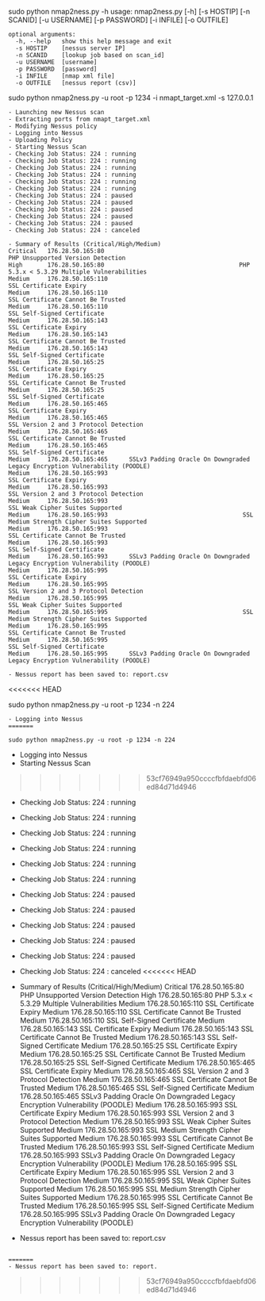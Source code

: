 sudo python nmap2ness.py -h
usage: nmap2ness.py [-h] [-s HOSTIP] [-n SCANID] [-u USERNAME] [-p PASSWORD]
                    [-i INFILE] [-o OUTFILE]
```
optional arguments:
  -h, --help   show this help message and exit
  -s HOSTIP    [nessus server IP]
  -n SCANID    [lookup job based on scan_id]
  -u USERNAME  [username]
  -p PASSWORD  [password]
  -i INFILE    [nmap xml file]
  -o OUTFILE   [nessus report (csv)]
```  
    
sudo python nmap2ness.py -u root -p 1234 -i nmapt_target.xml -s 127.0.0.1  
```
- Launching new Nessus scan
- Extracting ports from nmapt_target.xml
- Modifying Nessus policy
- Logging into Nessus
- Uploading Policy
- Starting Nessus Scan
- Checking Job Status: 224 : running
- Checking Job Status: 224 : running
- Checking Job Status: 224 : running
- Checking Job Status: 224 : running
- Checking Job Status: 224 : running
- Checking Job Status: 224 : running
- Checking Job Status: 224 : paused
- Checking Job Status: 224 : paused
- Checking Job Status: 224 : paused
- Checking Job Status: 224 : paused
- Checking Job Status: 224 : paused
- Checking Job Status: 224 : canceled

- Summary of Results (Critical/High/Medium)
Critical   176.28.50.165:80                                                PHP Unsupported Version Detection
High       176.28.50.165:80                                      PHP 5.3.x < 5.3.29 Multiple Vulnerabilities
Medium     176.28.50.165:110                                                           SSL Certificate Expiry
Medium     176.28.50.165:110                                                SSL Certificate Cannot Be Trusted
Medium     176.28.50.165:110                                                      SSL Self-Signed Certificate
Medium     176.28.50.165:143                                                           SSL Certificate Expiry
Medium     176.28.50.165:143                                                SSL Certificate Cannot Be Trusted
Medium     176.28.50.165:143                                                      SSL Self-Signed Certificate
Medium     176.28.50.165:25                                                           SSL Certificate Expiry
Medium     176.28.50.165:25                                                SSL Certificate Cannot Be Trusted
Medium     176.28.50.165:25                                                      SSL Self-Signed Certificate
Medium     176.28.50.165:465                                                           SSL Certificate Expiry
Medium     176.28.50.165:465                                           SSL Version 2 and 3 Protocol Detection
Medium     176.28.50.165:465                                                SSL Certificate Cannot Be Trusted
Medium     176.28.50.165:465                                                      SSL Self-Signed Certificate
Medium     176.28.50.165:465      SSLv3 Padding Oracle On Downgraded Legacy Encryption Vulnerability (POODLE)
Medium     176.28.50.165:993                                                           SSL Certificate Expiry
Medium     176.28.50.165:993                                           SSL Version 2 and 3 Protocol Detection
Medium     176.28.50.165:993                                                 SSL Weak Cipher Suites Supported
Medium     176.28.50.165:993                                      SSL Medium Strength Cipher Suites Supported
Medium     176.28.50.165:993                                                SSL Certificate Cannot Be Trusted
Medium     176.28.50.165:993                                                      SSL Self-Signed Certificate
Medium     176.28.50.165:993      SSLv3 Padding Oracle On Downgraded Legacy Encryption Vulnerability (POODLE)
Medium     176.28.50.165:995                                                           SSL Certificate Expiry
Medium     176.28.50.165:995                                           SSL Version 2 and 3 Protocol Detection
Medium     176.28.50.165:995                                                 SSL Weak Cipher Suites Supported
Medium     176.28.50.165:995                                      SSL Medium Strength Cipher Suites Supported
Medium     176.28.50.165:995                                                SSL Certificate Cannot Be Trusted
Medium     176.28.50.165:995                                                      SSL Self-Signed Certificate
Medium     176.28.50.165:995      SSLv3 Padding Oracle On Downgraded Legacy Encryption Vulnerability (POODLE)

- Nessus report has been saved to: report.csv
```
<<<<<<< HEAD
  
  
sudo python nmap2ness.py -u root -p 1234 -n 224  
```
- Logging into Nessus
=======

sudo python nmap2ness.py -u root -p 1234 -n 224
```
- Logging into Nessus
- Starting Nessus Scan
>>>>>>> 53cf76949a950ccccfbfdaebfd06ed84d71d4946
- Checking Job Status: 224 : running
- Checking Job Status: 224 : running
- Checking Job Status: 224 : running
- Checking Job Status: 224 : running
- Checking Job Status: 224 : running
- Checking Job Status: 224 : running
- Checking Job Status: 224 : paused
- Checking Job Status: 224 : paused
- Checking Job Status: 224 : paused
- Checking Job Status: 224 : paused
- Checking Job Status: 224 : paused
- Checking Job Status: 224 : canceled
<<<<<<< HEAD

- Summary of Results (Critical/High/Medium)
Critical   176.28.50.165:80                                                PHP Unsupported Version Detection
High       176.28.50.165:80                                      PHP 5.3.x < 5.3.29 Multiple Vulnerabilities
Medium     176.28.50.165:110                                                           SSL Certificate Expiry
Medium     176.28.50.165:110                                                SSL Certificate Cannot Be Trusted
Medium     176.28.50.165:110                                                      SSL Self-Signed Certificate
Medium     176.28.50.165:143                                                           SSL Certificate Expiry
Medium     176.28.50.165:143                                                SSL Certificate Cannot Be Trusted
Medium     176.28.50.165:143                                                      SSL Self-Signed Certificate
Medium     176.28.50.165:25                                                           SSL Certificate Expiry
Medium     176.28.50.165:25                                                SSL Certificate Cannot Be Trusted
Medium     176.28.50.165:25                                                      SSL Self-Signed Certificate
Medium     176.28.50.165:465                                                           SSL Certificate Expiry
Medium     176.28.50.165:465                                           SSL Version 2 and 3 Protocol Detection
Medium     176.28.50.165:465                                                SSL Certificate Cannot Be Trusted
Medium     176.28.50.165:465                                                      SSL Self-Signed Certificate
Medium     176.28.50.165:465      SSLv3 Padding Oracle On Downgraded Legacy Encryption Vulnerability (POODLE)
Medium     176.28.50.165:993                                                           SSL Certificate Expiry
Medium     176.28.50.165:993                                           SSL Version 2 and 3 Protocol Detection
Medium     176.28.50.165:993                                                 SSL Weak Cipher Suites Supported
Medium     176.28.50.165:993                                      SSL Medium Strength Cipher Suites Supported
Medium     176.28.50.165:993                                                SSL Certificate Cannot Be Trusted
Medium     176.28.50.165:993                                                      SSL Self-Signed Certificate
Medium     176.28.50.165:993      SSLv3 Padding Oracle On Downgraded Legacy Encryption Vulnerability (POODLE)
Medium     176.28.50.165:995                                                           SSL Certificate Expiry
Medium     176.28.50.165:995                                           SSL Version 2 and 3 Protocol Detection
Medium     176.28.50.165:995                                                 SSL Weak Cipher Suites Supported
Medium     176.28.50.165:995                                      SSL Medium Strength Cipher Suites Supported
Medium     176.28.50.165:995                                                SSL Certificate Cannot Be Trusted
Medium     176.28.50.165:995                                                      SSL Self-Signed Certificate
Medium     176.28.50.165:995      SSLv3 Padding Oracle On Downgraded Legacy Encryption Vulnerability (POODLE)

- Nessus report has been saved to: report.csv
```

=======
- Nessus report has been saved to: report.
```
>>>>>>> 53cf76949a950ccccfbfdaebfd06ed84d71d4946
